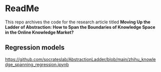 # ReadMe

This repo archives the code for the research article titled **Moving Up the Ladder of Abstraction: How to Span the Boundaries of Knowledge Space in the Online Knowledge Market?**

## Regression models
https://github.com/socrateslab/AbstractionLadder/blob/main/zhihu_knowledge_spanning_regression.ipynb
